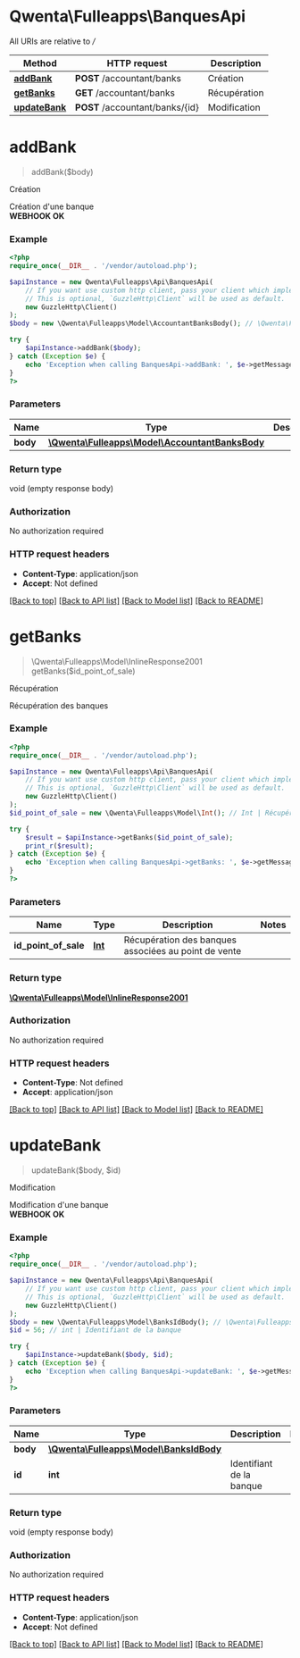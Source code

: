 # Qwenta\Fulleapps\BanquesApi

All URIs are relative to */*

Method | HTTP request | Description
------------- | ------------- | -------------
[**addBank**](BanquesApi.md#addbank) | **POST** /accountant/banks | Création
[**getBanks**](BanquesApi.md#getbanks) | **GET** /accountant/banks | Récupération
[**updateBank**](BanquesApi.md#updatebank) | **POST** /accountant/banks/{id} | Modification

# **addBank**
> addBank($body)

Création

Création d'une banque<br/><strong>WEBHOOK OK</strong>

### Example
```php
<?php
require_once(__DIR__ . '/vendor/autoload.php');

$apiInstance = new Qwenta\Fulleapps\Api\BanquesApi(
    // If you want use custom http client, pass your client which implements `GuzzleHttp\ClientInterface`.
    // This is optional, `GuzzleHttp\Client` will be used as default.
    new GuzzleHttp\Client()
);
$body = new \Qwenta\Fulleapps\Model\AccountantBanksBody(); // \Qwenta\Fulleapps\Model\AccountantBanksBody | 

try {
    $apiInstance->addBank($body);
} catch (Exception $e) {
    echo 'Exception when calling BanquesApi->addBank: ', $e->getMessage(), PHP_EOL;
}
?>
```

### Parameters

Name | Type | Description  | Notes
------------- | ------------- | ------------- | -------------
 **body** | [**\Qwenta\Fulleapps\Model\AccountantBanksBody**](../Model/AccountantBanksBody.md)|  |

### Return type

void (empty response body)

### Authorization

No authorization required

### HTTP request headers

 - **Content-Type**: application/json
 - **Accept**: Not defined

[[Back to top]](#) [[Back to API list]](../../README.md#documentation-for-api-endpoints) [[Back to Model list]](../../README.md#documentation-for-models) [[Back to README]](../../README.md)

# **getBanks**
> \Qwenta\Fulleapps\Model\InlineResponse2001 getBanks($id_point_of_sale)

Récupération

Récupération des banques

### Example
```php
<?php
require_once(__DIR__ . '/vendor/autoload.php');

$apiInstance = new Qwenta\Fulleapps\Api\BanquesApi(
    // If you want use custom http client, pass your client which implements `GuzzleHttp\ClientInterface`.
    // This is optional, `GuzzleHttp\Client` will be used as default.
    new GuzzleHttp\Client()
);
$id_point_of_sale = new \Qwenta\Fulleapps\Model\Int(); // Int | Récupération des banques associées au point de vente

try {
    $result = $apiInstance->getBanks($id_point_of_sale);
    print_r($result);
} catch (Exception $e) {
    echo 'Exception when calling BanquesApi->getBanks: ', $e->getMessage(), PHP_EOL;
}
?>
```

### Parameters

Name | Type | Description  | Notes
------------- | ------------- | ------------- | -------------
 **id_point_of_sale** | [**Int**](../Model/.md)| Récupération des banques associées au point de vente |

### Return type

[**\Qwenta\Fulleapps\Model\InlineResponse2001**](../Model/InlineResponse2001.md)

### Authorization

No authorization required

### HTTP request headers

 - **Content-Type**: Not defined
 - **Accept**: application/json

[[Back to top]](#) [[Back to API list]](../../README.md#documentation-for-api-endpoints) [[Back to Model list]](../../README.md#documentation-for-models) [[Back to README]](../../README.md)

# **updateBank**
> updateBank($body, $id)

Modification

Modification d'une banque<br/><strong>WEBHOOK OK</strong>

### Example
```php
<?php
require_once(__DIR__ . '/vendor/autoload.php');

$apiInstance = new Qwenta\Fulleapps\Api\BanquesApi(
    // If you want use custom http client, pass your client which implements `GuzzleHttp\ClientInterface`.
    // This is optional, `GuzzleHttp\Client` will be used as default.
    new GuzzleHttp\Client()
);
$body = new \Qwenta\Fulleapps\Model\BanksIdBody(); // \Qwenta\Fulleapps\Model\BanksIdBody | 
$id = 56; // int | Identifiant de la banque

try {
    $apiInstance->updateBank($body, $id);
} catch (Exception $e) {
    echo 'Exception when calling BanquesApi->updateBank: ', $e->getMessage(), PHP_EOL;
}
?>
```

### Parameters

Name | Type | Description  | Notes
------------- | ------------- | ------------- | -------------
 **body** | [**\Qwenta\Fulleapps\Model\BanksIdBody**](../Model/BanksIdBody.md)|  |
 **id** | **int**| Identifiant de la banque |

### Return type

void (empty response body)

### Authorization

No authorization required

### HTTP request headers

 - **Content-Type**: application/json
 - **Accept**: Not defined

[[Back to top]](#) [[Back to API list]](../../README.md#documentation-for-api-endpoints) [[Back to Model list]](../../README.md#documentation-for-models) [[Back to README]](../../README.md)

